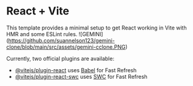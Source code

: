 # React + Vite
This template provides a minimal setup to get React working in Vite with HMR and some ESLint rules.
 ![GEMINI] (https://github.com/suannelson123/gemini-clone/blob/main/src/assets/gemini-cclone.PNG)

Currently, two official plugins are available:

- [@vitejs/plugin-react](https://github.com/vitejs/vite-plugin-react/blob/main/packages/plugin-react/README.md) uses [Babel](https://babeljs.io/) for Fast Refresh
- [@vitejs/plugin-react-swc](https://github.com/vitejs/vite-plugin-react-swc) uses [SWC](https://swc.rs/) for Fast Refresh
